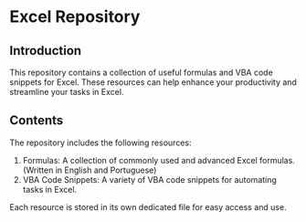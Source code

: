 # Excel Repository

## Introduction
This repository contains a collection of useful formulas and VBA code snippets for Excel. These resources can help enhance your productivity and streamline your tasks in Excel.

## Contents
The repository includes the following resources:

1. Formulas: A collection of commonly used and advanced Excel formulas. (Written in English and Portuguese)
2. VBA Code Snippets: A variety of VBA code snippets for automating tasks in Excel.

Each resource is stored in its own dedicated file for easy access and use.
